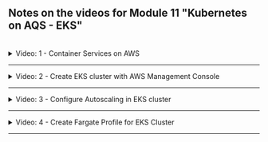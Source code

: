 ## Notes on the videos for Module 11 "Kubernetes on AQS - EKS"
<br />

<details>
<summary>Video: 1 - Container Services on AWS</summary>
<br />

There are multiple options for running a containerized application on AWS:
- Elastic Container Service (ECS): Container orchestration service
- Elastic Kubernetes Service (EKS): Managed Kubernetes Service
- Elastic Container Registry (ECR): Private Docker Repository

### Elastic Container Service (ECS)
Amazon's Elastic Container Service is one of several container orchestration tools (like Docker Swarm, Kubernetes, Apache Mesos, Hashicorp Nomad). It manages the whole container lifecycle (start, re-schedule, load balance).

An ESC cluster contains all the services to manage the containers. It represents a control plane for all the virtual machines (EC2 servers) that are running containers. The EC2 instances are not isolated but connected to the ECS cluster and managed by its control plane. On each EC2 instance there is a container runtime and an ECS agent (for communication with the control plane).

It is still your job to create the EC2 instances, join them to the ECS cluster, check whether they provide enough recources for the containers, manage the operating system (updates, patches), care for the container runtime and the ECS agent.

If you want to delegate the management of the infrastructure to AWS too, you can use AWS Fargate, which is a serverless way to launch containers. You don't have to provision and manage the server yourself. Each time you want to run a new container you hand it over to Fargate which will analyze its resource requirements and provision a server matching these requirements on demand. You pay only for what you use, not a whole EC2 instance which probably isn't fully used.

### Elastic Kubernetes Service (EKS)
If you want to use Kubernetes as your container orchestration tool, AWS provides EKS.

Difference between ECS and Kubernetes:
- ECS is specific to AWS, difficult to migrate
- ECS is less complex and its control plane is free
- K8s is open source, easier to migrate to another platform (if you don't use to many other AWS services)

When you create an EKS cluster, AWS will provision Kubernetes master nodes, with all the needed K8s control plane services already installed. They will be replicated in multiple availability zones of the chosen region. AWS will also manage (replicate in multiple availability zones, backup) the etcd storage components.

For the worker nodes you need to create and manage EC2 instances (the so called compute fleed) and connect them to the EKS cluster. A semi-managed variant is using EKS with node group(s), where the EC2 instances are managed for you. All the processes needed on K8s worker nodes (like container runtime, K8s agent, etc.) will be installed on them. But you still have to configure the nodegroups (e.g. scaling behavior). As with ECS it is also possible to combine EKS with Fargate, resulting in fully managed worker nodes.

To create an EKS cluster, you have to 
- provision an EKS cluster (Control Plane Nodes)
- create a node group of EC2 instances (Worker Nodes)
- connect the node group(s) to the EKS cluster
- deploy your containerized applications

### Elastic Container Registry (ECR)
ECR is the AWS repository for Docker images (as an alternative to Docker Hub or Nexus). Of course it integrates very well with other AWS services.

</details>

*****

<details>
<summary>Video: 2 - Create EKS cluster with AWS Management Console</summary>
<br />

Steps to create an EKS cluster:
- create an IAM role for the EKS cluster
- create a VPC for the EKS worker nodes
- create an EKS cluster
- connect kubectl with the EKS cluster
- create an EC2 IAM role for the node group
- create a node group and attach it to the EKS cluster
- configure auto-scaling
- deploy your application to the EKS cluster

Also check the [documentation](https://docs.aws.amazon.com/eks/latest/userguide/getting-started-console.html).

### Create an IAM Role for the EKS Cluster
We create an IAM role in our AWS account and assign that role to the EKS cluster managed by AWS. This is necessary to allow AWS to create and manage components on our behalf.

Open your browser and login to your account of the [AWS Management Console](https://eu-central-1.console.aws.amazon.com/console/home?region=eu-central-1#). Open the IAM dashboard (Services > Security, Identity & Compliance > IAM) and click on Access Management > Roles in the menu on the left. Press the "Create role" button, select "AWS service" as the trusted entity type, select "EKS" from the dropdown at the bottom (Use cases for other AWS services), select "EKS - Cluster" and press the "Next" button. The "AmazonEKSClusterPolicy" has been automatically selected for the chosen use case. Press the "Next" button. Enter a unique name for the role (e.g. eks-cluster-role) and press the "Create role" button.

### Create a VPC for the EKS Worker Nodes
Each AWS account has a default VPC. So why do we need another VPC for our EKS cluster? An EKS cluster needs specific networking configuration. The worker nodes need specific firewall configurations for the communication with the control plane. Best practices suggest configuring a public subnet (for a cloudnative loadbalancer, e.g. Elastic Load Balancer) and a private subnet (for the K8s LoadBalancer service) (check the [documentation](https://docs.aws.amazon.com/eks/latest/userguide/creating-a-vpc.html)). Through an IAM role we give K8s permission to change VPC configurations. These should not affect the default VPC.

However, we don't have to configure the new VPC and all the required components by ourselves. Instead we can use the cloudformation template, with which the whole stack of VPC and required components suitable for EKS is created. See [VPC Cloudformation Template](https://docs.aws.amazon.com/codebuild/latest/userguide/cloudformation-vpc-template.html).

Open the CloudFormation dashboard (Services > Management & Governance > CloudFormation) and press the orange "Create stack" button. Select "Template is ready" and "Amazon S3 URL" and paste the following URL into the URL field:

https://s3.us-west-2.amazonaws.com/amazon-eks/cloudformation/2020-10-29/amazon-eks-vpc-private-subnets.yaml

The URL can be copied from [this documentation page](https://docs.aws.amazon.com/eks/latest/userguide/creating-a-vpc.html). You may also enter that URL in the browser to download the template file and have a look at it. You could adjust it and upload it. For our purposes the default template file is fine, so we press the "Next" button.

Enter a stack name (e.g. eks-worker-node-vpc-stack) and press the "Next" button. On the next page leave all fields unchanged and press the "Next" button once more. On the summary page press the "Submit" button.

Now the VPC stack is being created (status = CREATE_IN_PROGRESS). Press the refresh button until the status is CREATE_COMPLETE. On the "Outputs" tab you find the IDs of the new VPC, the subnets and the security group. We're going to need these IDs when creating the EKS cluster.

### Create the EKS Cluster
Open the EKS dashboard (Services > Containers > Elastic Kubernetes Services) in the AWS management console. (Note that EKS isn't free, so you will be charged for using it. Make sure to remove the service when you don't need it anymore.) Press the "Add cluster" button and select "Create".

Enter a cluster name (e.g. eks-cluster-test), select the Kubernetes version (e.g. 1.26), and the IAM role we defined before (eks-cluster-role). We don't enable the Secrets encryption via KMS (key management services). It would encrypt the K8s Secrets (which are only bas64 encoded) to prevent them from being read by un-authorized people. Press the "Next" button.

Select the VPC of the eks-worker-node-vpc-stack we created before. The related subnets are prefilled. Also select the security group belonging to the eks-worker-node-vpc-stack we created before. In the "Cluster enpoint access" section choose "Public and private". We want to access the cluster (e.g. via kubectl) from our local machine (public), but the control plane should communicate with the worker nodes only within the VPC (private). Press the "Next" button.

We don't need any control plane logs to be sent to CloudWatch, so just press the "Next" button. Don't select any additional EKS add-ons either, just press "Next" again. Leave the default versions of the automatically installed add-ons unchanged and press "Next" once more.

On the Review page press the "Create" button. The status of the new EKS cluster is "Creating". Press the refresh button until it is "Active" (after ca. 10-15min).

### Connect to EKS Cluster locally with kubectl
Even if we don't have any worker nodes running, we can connect to the EKS cluster using kubectl from our local machine. We create a kubeconfig file and check the connection with the following commands:
```sh
# make sure your aws configuration is set to the region of the EKS cluster
aws configure list
#       Name                    Value             Type    Location
#       ----                    -----             ----    --------
#    profile                <not set>             None    None
# access_key     ****************BDVT shared-credentials-file    
# secret_key     ****************eXn0 shared-credentials-file    
#     region             eu-central-1      config-file    ~/.aws/config

# make sure there is no old ~/.kube/config file
rm ~/.kube/config
# or
mv ~/.kube/config ~/.kube/config_backup

# now create a new ~/.kube/config file
aws eks update-kubeconfig --name eks-cluster-test
# Added new context arn:aws:eks:eu-central-1:369076538622:cluster/eks-cluster-test to ~/.kube/config

# check the connection
kubectl cluster-info
# Kubernetes control plane is running at https://73A57A23BA7BAAE56115E5F68C988976.gr7.eu-central-1.eks.amazonaws.com
# CoreDNS is running at https://73A57A23BA7BAAE56115E5F68C988976.gr7.eu-central-1.eks.amazonaws.com/api/v1/namespaces/kube-system/services/kube-dns:dns/proxy
```

### Create an EC2 IAM Role for our Node Group
Kubelet is the main worker process running on worker nodes. It is responsible for scheduling and managing Kubernetes components like Pods and must be able to communicate with the Control Plane or other AWS services. That's why Kubelet needs according permissions to do its job.

So let's create an IAM role for the Node Group. With Node Group all necessary worker processes likecontainer runtime, kubelet, k-proxy etc. are installed.

Go back to the AWS management console, open the IAM dashboard (Services > Security, Identity & Compliance > IAM) and click on Access Management > Roles in the menu on the left. Press the "Create role" button, select "AWS service" as the trusted entity type, select "EC2" and press "Next".

On the "Add permissions" page, select the following policies:
- AmazonEKSWorkerNodePolicy
- AmazonEC2ContainerRegistryReadOnly: pull new image versions when they become available
- AmazonEKS_CNI_Policy: Container Network Interface, K8s internal network needed for inter-pod-communication
and press "Next".

Enter a role name (e.g. eks-node-group-role), review your entries and press the "Create role" button.

### Add Node Group to EKS Cluster
Go back to the EKS dashboard and open the cluster 'eks-cluster-test'. Select the "Compute" tab, scroll down to the "Node group" section and press the "Add node group" button. Enter a name (e.g. eks-node-group), select the 'eks-node-group-role' we just created and press the "Next" button.

Select the AMI type "Amazon Linux 2 (AL2_x86_64)", the Capacity type "On-Demand", the Instance type "t3.small" and the Disk size "20" GiB.

Leave the default values in the "Node Group scaling configuration" section unchanged (min 2, max 2, desired 2). The same holds for the "Node group update configuration" section (number 1). Press "Next".

Don't change the selected subnets. Toggle (enable) the "Configure remote access to nodes" switch and press "Enable" in the displayed warning dialog. Select one of the available EC2 key pairs created earlier to ssh into EC2 instances (e.g. docker-server) or create a new key pair if preferred. It is recommended to select a security group with a configured firewall rule restricting ssh access from the IP address of your local machine only. But for the moment we select "All" (Do not restrict source IPs that can remotely access nodes). We can change this configuration later.

Check your entries on the review page and press "Create". The status of the node group is now "Creating". It will take some time until the worker nodes are created (5min). On the EC2 dashboard you can already see the two new instances being in the status "Initializing".

When the instances are active, you should see them when executing
```sh
kubectl get nodes
# NAME                                              STATUS   ROLES    AGE     VERSION
# ip-192-168-177-9.eu-central-1.compute.internal    Ready    <none>   6m59s   v1.26.2-eks-a59e1f0
# ip-192-168-222-24.eu-central-1.compute.internal   Ready    <none>   7m2s    v1.26.2-eks-a59e1f0
```

If you want to scale the number of worker nodes up or down you can manually edit your node group and modify the min/max/desired values in the "Node Group scaling configuration" section.

A better way to do this is to configure an autoscaler as will be demonstrated in the next video.

</details>

*****

<details>
<summary>Video: 3 - Configure Autoscaling in EKS cluster</summary>
<br />

With creating an EKS cluster, an auto scaling group was automatically created (see "EC2 dashboard > Auto Scaling groups" or "EKS dashboard > Clusters > eks-cluster-test > Compute > Node groups > eks-node-group > Details > Autoscaling group name"). However this component just groups the EC2 instances together. It does not autoscale the resources within this group. We need to configure the K8s Autoscaler component to work together with the auto scaling group. The K8s Autoscaler will then add or remove EC2 instances depending on the workload, but only within the range (min, max, desired) defined for the auto scaling group.

To configure the Autoscaler we need to
- have an auto scaling group (was automatically created when we set up the EKS cluster)
- create a custom policy and attach it to the Node Group IAM Role (to allow the EC2 instances to make certain AWS API calls needed for the autoscaling feature)
- deploy the K8s Autoscaler

### Create a custom policy
Go to IAM dashboard > Access management > Policies and press the "Create policy" button. Switch to the JSON view by pressing the "JSON" button. Paste the following content into the policy editor:
```json
{
    "Version": "2012-10-17",
    "Statement": [
        {
            "Action": [
                "autoscaling:DescribeAutoScalingGroups",
                "autoscaling:DescribeAutoScalingInstances",
                "autoscaling:DescribeLaunchConfigurations",
                "autoscaling:DescribeTags",
                "autoscaling:SetDesiredCapacity",
                "autoscaling:TerminateInstanceInAutoScalingGroup",
                "ec2:DescribeLaunchTemplateVersions"
            ],
            "Resource": "*",
            "Effect": "Allow"
        }
    ]
}
```

Press "Next". On the review page enter a policy name (e.g. node-group-autoscale-policy) and press "Create policy".

To attach this policy to the existing node group IAM role go to IAM dashboard > Access management > Roles > eks-node-group-role > Permissions, press the "Add permissions" button and choose "Attach policies". In the "Other permissions policies" section check the custom node-group-autoscale-policy created before and press the "Add permissions" button.

### Deploy the K8s Autoscaler
Execute the following commands on your local machine:
```sh
kubectl apply -f https://raw.githubusercontent.com/kubernetes/autoscaler/master/cluster-autoscaler/cloudprovider/aws/examples/cluster-autoscaler-autodiscover.yaml
# serviceaccount/cluster-autoscaler created
# clusterrole.rbac.authorization.k8s.io/cluster-autoscaler created
# role.rbac.authorization.k8s.io/cluster-autoscaler created
# clusterrolebinding.rbac.authorization.k8s.io/cluster-autoscaler created
# rolebinding.rbac.authorization.k8s.io/cluster-autoscaler created
# deployment.apps/cluster-autoscaler created

kubectl get deployment cluster-autoscaler -n kube-system
# NAME                 READY   UP-TO-DATE   AVAILABLE   AGE
# cluster-autoscaler   1/1     1            1           70s

kubectl edit deployment cluster-autoscaler -n kube-system
# -> in metadata:annotations add the following line after 'deployment.kubernetes.io/revision: "1"':
#    'cluster-autoscaler.kubernetes.io/safe-to-evict: "false"'
# -> in spec:template:spec:containers replace '<YOUR CLUSTER NAME>' with 'eks-cluster-test'
#    and add the options '- --balance-similar-node-groups' 
#                    and '- --skip-nodes-with-system-pods=false'
# -> make sure the spec:template:spec:containers:image version matches the Kubernetes version used in the EKS cluster (1.26); get the exact tag (1.26.2) from https://github.com/kubernetes/autoscaler/tags
```

Of course you can also first download the [autoscaler configurationfile](https://raw.githubusercontent.com/kubernetes/autoscaler/master/cluster-autoscaler/cloudprovider/aws/examples/cluster-autoscaler-autodiscover.yaml), make all the changes and then deploy it.

Let's have a look at the logs of the autoscaler pod:
```sh
kubectl get pods -n kube-system
# NAME                                  READY   STATUS    RESTARTS   AGE
# aws-node-4k2f7                        1/1     Running   0          5h27m
# aws-node-k9thp                        1/1     Running   0          5h27m
# cluster-autoscaler-7798975c7f-dmz95   1/1     Running   0          2m
# coredns-788b9c9454-5rp7t              1/1     Running   0          7h25m
# coredns-788b9c9454-m4twb              1/1     Running   0          7h25m
# kube-proxy-fdg4k                      1/1     Running   0          5h27m
# kube-proxy-rwvzc                      1/1     Running   0          5h27m

kubectl logs cluster-autoscaler-7798975c7f-dmz95 -n kube-system | less
```

You'll find entries like
```log
I0514 21:48:09.465903       1 static_autoscaler.go:541] Calculating unneeded nodes
I0514 21:48:09.465922       1 pre_filtering_processor.go:67] Skipping ip-192-168-222-24.eu-central-1.compute.internal - node group min size reached (current: 2, min: 2)
I0514 21:48:09.465938       1 pre_filtering_processor.go:67] Skipping ip-192-168-177-9.eu-central-1.compute.internal - node group min size reached (current: 2, min: 2)
I0514 21:48:09.465974       1 static_autoscaler.go:589] Scale down status: lastScaleUpTime=2023-05-14 20:43:27.79390843 +0000 UTC m=-3578.293245296 lastScaleDownDeleteTime=2023-05-14 20:43:27.79390843 +0000 UTC m=-3578.293245296 lastScaleDownFailTime=2023-05-14 20:43:27.79390843 +0000 UTC m=-3578.293245296 scaleDownForbidden=false scaleDownInCooldown=false
I0514 21:48:09.466007       1 static_autoscaler.go:598] Starting scale down
I0514 21:48:09.466066       1 legacy.go:298] No candidates for scale down
```

Let's adjust the min/max values to see the autoscaler in action. Go to the EC2 dashboard, click on the "Auto Scaling Groups" link, click on the eks-node-group autoscaling group and press the "Edit" button in the "Group details" section. Set the Minimum capacity to 1 and the Maximum capacity to 3 and press the "Update" button.

The autoscaler gets informed about the new values and checks the status of the nodes during the next 10 minutes. Then it starts removing one node.

```sh
kubectl get nodes
# NAME                                              STATUS   ROLES    AGE   VERSION
# ip-192-168-177-9.eu-central-1.compute.internal    Ready    <none>   27h   v1.26.2-eks-a59e1f0
# ip-192-168-222-24.eu-central-1.compute.internal   Ready    <none>   27h   v1.26.2-eks-a59e1f0

kubectl logs -f cluster-autoscaler-7798975c7f-dmz95 -n kube-system  
# I0515 19:40:20.180533       1 nodes.go:123] ip-192-168-177-9.eu-central-1.compute.internal was unneeded for 9m51.772869583s
# I0515 19:40:20.180542       1 legacy.go:298] No candidates for scale down
# ...
# I0515 19:40:30.270914       1 nodes.go:123] ip-192-168-177-9.eu-central-1.compute.internal was unneeded for 10m1.783173228s
# I0515 19:40:30.283285       1 delete.go:103] Successfully added ToBeDeletedTaint on node ip-192-168-177-9.eu-central-1.compute.internal
# I0515 19:40:30.283570       1 actuator.go:161] Scale-down: removing empty node "ip-192-168-177-9.eu-central-1.compute.internal"
# I0515 19:40:30.284386       1 actuator.go:244] Scale-down: waiting 5s before trying to delete nodes
# ...
# I0515 19:40:35.451612       1 auto_scaling_groups.go:311] Terminating EC2 instance: i-02580710e75f1f082

kubectl get nodes
# NAME                                              STATUS                     ROLES    AGE   VERSION
# ip-192-168-177-9.eu-central-1.compute.internal    Ready,SchedulingDisabled   <none>   27h   v1.26.2-eks-a59e1f0
# ip-192-168-222-24.eu-central-1.compute.internal   Ready                      <none>   27h   v1.26.2-eks-a59e1f0

kubectl get nodes
# NAME                                              STATUS   ROLES    AGE   VERSION
# ip-192-168-222-24.eu-central-1.compute.internal   Ready    <none>   27h   v1.26.2-eks-a59e1f0
```

### Deploy an nginx Application with LoadBalancer
Create a file called `nginx.yaml` with the following content:
```yaml
apiVersion: apps/v1
kind: Deployment
metadata:
  name: nginx
spec:
  selector:
    matchLabels:
      app: nginx
  replicas: 1
  template:
    metadata:
      labels:
        app: nginx
    spec:
      containers:
      - name: nginx
        image: nginx
        ports:
        - containerPort: 80
---
apiVersion: v1
kind: Service
metadata:
  name: nginx
  labels:
    app: nginx
spec:
  ports:
  - name: http
    port: 80
    protocol: TCP
    targetPort: 80
  selector:
    app: nginx
  type: LoadBalancer
```

Apply it to the cluster:
```sh
kubectl apply -f nginx.yaml
# =>
# deployment.apps/nginx created
# service/nginx created

kubectl get pods
# NAME                     READY   STATUS    RESTARTS   AGE
# nginx-7f456874f4-54dmv   1/1     Running   0          117s

kubectl get services
# NAME         TYPE           CLUSTER-IP       EXTERNAL-IP                                                                  PORT(S)        AGE
# kubernetes   ClusterIP      10.100.0.1       <none>                                                                       443/TCP        29h
# nginx        LoadBalancer   10.100.224.113   a3c0ab05fe05d4e3bb204fd409810766-1007316954.eu-central-1.elb.amazonaws.com   80:31338/TCP   2m40s
```

Creating a K8s service of type LoadBalancer automatically creates a cloud native LoadBalancer of the cluster environment too (in this case AWS EKS). As you see the cloud native LoadBalancer with the IP address 'a3c0ab05fe05d4e3bb204fd409810766-1007316954.eu-central-1.elb.amazonaws.com' (and default port 80, not displayed in the above output) forwards incoming requests to the node port 31338 which is connected to the K8s LoadBalancer service with the cluster IP address 10.100.224.113 listening on port 80. Entering the external IP address in the browser lets you access the nginx application.

### 20 Replicas - Autoscaler in Action
Let's increase the number of nginx replicas to 20 to see the autoscaler launch new worker nodes.

```sh
kubectl scale deployment nginx --replicas=20
# deployment.apps/nginx scaled

kubectl logs -f cluster-autoscaler-7798975c7f-dmz95 -n kube-system 
# I0515 20:27:08.660248       1 hinting_simulator.go:110] failed to find place for default/nginx-7f456874f4-9jdrf based on similar pods scheduling
# I0515 20:27:08.660293       1 hinting_simulator.go:110] failed to find place for default/nginx-7f456874f4-mp8m4 based on similar pods scheduling
# I0515 20:27:08.660335       1 hinting_simulator.go:110] failed to find place for default/nginx-7f456874f4-5w4hb based on similar pods scheduling
# I0515 20:27:08.660377       1 hinting_simulator.go:110] failed to find place for default/nginx-7f456874f4-2szgh based on similar pods scheduling
# I0515 20:27:08.660419       1 hinting_simulator.go:110] failed to find place for default/nginx-7f456874f4-fzthv based on similar pods scheduling
# I0515 20:27:08.660459       1 hinting_simulator.go:110] failed to find place for default/nginx-7f456874f4-z8bwh based on similar pods scheduling
# I0515 20:27:08.660502       1 hinting_simulator.go:110] failed to find place for default/nginx-7f456874f4-k6sjg based on similar pods scheduling
# I0515 20:27:08.660545       1 hinting_simulator.go:110] failed to find place for default/nginx-7f456874f4-c2hrb based on similar pods scheduling
# I0515 20:27:08.660593       1 hinting_simulator.go:110] failed to find place for default/nginx-7f456874f4-bs5hl based on similar pods scheduling
# I0515 20:27:08.660631       1 hinting_simulator.go:110] failed to find place for default/nginx-7f456874f4-rb2ld based on similar pods scheduling
# I0515 20:27:08.660671       1 hinting_simulator.go:110] failed to find place for default/nginx-7f456874f4-hnb2d based on similar pods scheduling
# I0515 20:27:08.660710       1 hinting_simulator.go:110] failed to find place for default/nginx-7f456874f4-j9mnh based on similar pods scheduling
# I0515 20:27:08.660747       1 hinting_simulator.go:110] failed to find place for default/nginx-7f456874f4-rn7xc based on similar pods scheduling
# ...
# I0515 20:27:08.661732       1 scale_up.go:282] Best option to resize: eks-eks-node-group-e0c40d85-c6a1-2ad5-0296-40386965ef34
# I0515 20:27:08.661743       1 scale_up.go:286] Estimated 2 nodes needed in eks-eks-node-group-e0c40d85-c6a1-2ad5-0296-40386965ef34
# I0515 20:27:08.661769       1 scale_up.go:405] Final scale-up plan: [{eks-eks-node-group-e0c40d85-c6a1-2ad5-0296-40386965ef34 1->3 (max: 3)}]
# I0515 20:27:08.661791       1 scale_up.go:608] Scale-up: setting group eks-eks-node-group-e0c40d85-c6a1-2ad5-0296-40386965ef34 size to 3
# I0515 20:27:08.661845       1 auto_scaling_groups.go:248] Setting asg eks-eks-node-group-e0c40d85-c6a1-2ad5-0296-40386965ef34 size to 3
# ...
# I0515 20:27:28.824124       1 filter_out_schedulable.go:120] 14 pods marked as unschedulable can be scheduled.
# ...

kubcetl get nodes
# NAME                                              STATUS   ROLES    AGE     VERSION
# ip-192-168-222-24.eu-central-1.compute.internal   Ready    <none>   28h     v1.26.2-eks-a59e1f0
# ip-192-168-35-232.eu-central-1.compute.internal   Ready    <none>   6m46s   v1.26.2-eks-a59e1f0
# ip-192-168-39-15.eu-central-1.compute.internal    Ready    <none>   6m50s   v1.26.2-eks-a59e1f0
```

</details>

*****

<details>
<summary>Video: 4 - Create Fargate Profile for EKS Cluster</summary>
<br />

With Fargate you let AWS manage the worker nodes too. You won't create any EC2 instances in your account. An important difference between Fargate and creating your own EC2 worker nodes is, that Fargate will create one virtual machine per Pod resulting in some limitation with using Fargate:
- there is no support for stateful applications yet
- there is no support for Daemon Sets (applications running on every node)

Note that we can have both Fargate and Node Group atached to our EKS cluster.

### Create an IAM Role for Fargate
Kubelet on servers provisioned by Fargate need to call AWS services, pull the container images from ECR etc. So just as we did for the EC2 instances in the Node Group we need to create a role for the Fargate servers and attach the required permissions to it.

Open your browser and login to your account of the [AWS Management Console](https://eu-central-1.console.aws.amazon.com/console/home?region=eu-central-1#). Open the IAM dashboard (Services > Security, Identity & Compliance > IAM) and click on Access Management > Roles in the menu on the left. Press the "Create role" button, select "AWS service" as the trusted entity type, select "EKS" from the dropdown at the bottom (Use cases for other AWS services), select "EKS - Fargate pod" and press the "Next" button.

'AmazonEKSFargatePodExecutionRolePolicy' is the only policy set. Press the "Next" button.

Enter a role name (e.g. 'eks-fargate-role') and press "Create role".

### Create Fargate Profile
A Fargate profile creates a Pod selection rule which defines how new pods should be scheduled. If for example there is also a node group, the selection rule specifies which pod should be scheduled by Fargate and which by the node group.

To create a Fargate profile go to the EKS dashboard, navigate to the clusters overview, click on the cluster 'eks-cluster-test', open the "Compute" tab, scroll down to the "Fargate profiles" section and press the "Add Fargate profile" button.

Enter a name (e.g. dev-profile) and select the 'eks-fargate-role' we just created. Below that we can select the  subnets to be used from our VPC. Even if we won't see the virtual machines provisioned by Fargate, the Pods running on these VMs will get IP addresses from our subnet IP range. Make sure only the private subnets are selected (the public subnets should not be selectable). Press "Next".

Now we configure the pod selection rule mentioned before. We can let Fargate schedule Pods of certain namespaces and/or having certain labels. Let's use both possibilities. Add 'dev' into the namespace textfield and add a label 'profile:fargate' (key:value). Press "Next", review your entries and press "Create". The Fargate profile 'dev-profile' is in status "Creating" now and will change to "Active" after a few minutes.

### Deploy first Pod through Fargate
If we want our nginx Pods to be scheduled by Fargate, we have to add the namespace and label specified in the Pod selection rule to its K8s deployment configuration file. Create a new `nginx-deployment.yaml` file with the following content:
```yaml
apiVersion: apps/v1
kind: Deployment
metadata:
  name: nginx
  namespace: dev # <---
spec:
  selector:
    matchLabels:
      app: nginx
      profile: fargate # <---
  replicas: 1
  template:
    metadata:
      labels:
        app: nginx
        profile: fargate # <---
    spec:
      containers:
      - name: nginx
        image: nginx
        ports:
        - containerPort: 80
```

Now execute the following commands:

```sh
# create the namespace
kubectl create namespace dev

# apply the deployment configuration
kubectl apply -f nginx-deployment.yaml

# check the pod is running
kubectl get pods -n dev -w
# NAME                     READY   STATUS              RESTARTS   AGE
# nginx-7f5bb7bcc5-x5bwh   0/1     Pending             0          7s
# nginx-7f5bb7bcc5-x5bwh   0/1     Pending             0          35s
# nginx-7f5bb7bcc5-x5bwh   0/1     ContainerCreating   0          36s
# nginx-7f5bb7bcc5-x5bwh   1/1     Running             0          43s
```

The pod was pending for 35 seconds because Fargate creates a virtual machine for each pod, which takes some time.

Now let's see the nodes:
```sh
kubectl get nodes
# NAME                                                       STATUS   ROLES    AGE     VERSION
# fargate-ip-192-168-164-158.eu-central-1.compute.internal   Ready    <none>   2m57s   v1.26.3-eks-f4dc2c0
# ip-192-168-222-24.eu-central-1.compute.internal            Ready    <none>   3d4h    v1.26.2-eks-a59e1f0
```

The first node is the newly created virtual machine. We don't see it in our AWS account. But still it got an IP address from the range of a subnet in our VPC. The second one is the EC2 instance created by the node group in demo project #1. We can see this instance in our AWS account.

For illustrating purposes let's change the namespace in the nginx-deployment.yaml to `default`, set the replicas to `2` and the deployment name to `nginx-test` (because we already have an nginx deployment in the default namespace).

Re-apply the configuration:
```sh
kubectl apply -f nginx-deployment.yaml

# check the pods are running
kubectl get pods -n default -o wide
# NAME                          READY   STATUS    RESTARTS   AGE   IP                NODE                                              NOMINATED NODE   READINESS GATES
# nginx-7f456874f4-2pxn7        1/1     Running   0          2d    192.168.250.72    ip-192-168-222-24.eu-central-1.compute.internal   <none>           <none>
# nginx-test-7f5bb7bcc5-6z5cw   1/1     Running   0          7s    192.168.222.107   ip-192-168-222-24.eu-central-1.compute.internal   <none>           <none>
# nginx-test-7f5bb7bcc5-gprnf   1/1     Running   0          7s    192.168.210.122   ip-192-168-222-24.eu-central-1.compute.internal   <none>           <none>
```

As we can see all three pods (the old one created in demo project #1 and the two new replicas created just now) are running on the same node (with IP address 192-168-222-24).

And now let's change the namespace back to `dev` and the deployment name to `nginx-dev` and re-apply it:
```sh
kubectl apply -f nginx-deployment.yaml

# check the pods are running
kubectl get pods -n dev -w
# NAME                         READY   STATUS              RESTARTS   AGE
# nginx-7f5bb7bcc5-x5bwh       1/1     Running             0          25m
# nginx-dev-7f5bb7bcc5-m4g8r   0/1     Pending             0          13s
# nginx-dev-7f5bb7bcc5-wmhgd   0/1     Pending             0          13s
# nginx-dev-7f5bb7bcc5-m4g8r   0/1     Pending             0          37s
# nginx-dev-7f5bb7bcc5-wmhgd   0/1     Pending             0          37s
# nginx-dev-7f5bb7bcc5-m4g8r   0/1     ContainerCreating   0          37s
# nginx-dev-7f5bb7bcc5-wmhgd   0/1     ContainerCreating   0          37s
# nginx-dev-7f5bb7bcc5-wmhgd   1/1     Running             0          44s
# nginx-dev-7f5bb7bcc5-m4g8r   1/1     Running             0          46s

kubectl get pods -n dev -o wide
# NAME                         READY   STATUS    RESTARTS   AGE    IP                NODE                                                       NOMINATED NODE   READINESS GATES
# nginx-7f5bb7bcc5-x5bwh       1/1     Running   0          27m    192.168.164.158   fargate-ip-192-168-164-158.eu-central-1.compute.internal   <none>           <none>
# nginx-dev-7f5bb7bcc5-m4g8r   1/1     Running   0          107s   192.168.183.201   fargate-ip-192-168-183-201.eu-central-1.compute.internal   <none>           <none>
# nginx-dev-7f5bb7bcc5-wmhgd   1/1     Running   0          107s   192.168.159.165   fargate-ip-192-168-159-165.eu-central-1.compute.internal   <none>           <none>

kubectl get nodes
# NAME                                                       STATUS   ROLES    AGE     VERSION
# fargate-ip-192-168-159-165.eu-central-1.compute.internal   Ready    <none>   3m48s   v1.26.3-eks-f4dc2c0
# fargate-ip-192-168-164-158.eu-central-1.compute.internal   Ready    <none>   29m     v1.26.3-eks-f4dc2c0
# fargate-ip-192-168-183-201.eu-central-1.compute.internal   Ready    <none>   3m48s   v1.26.3-eks-f4dc2c0
# ip-192-168-222-24.eu-central-1.compute.internal            Ready    <none>   3d4h    v1.26.2-eks-a59e1f0
```

We see that all the three pods in the 'dev' namespace are running on three different nodes.

### Cleanup Cluster Resources
When we want to delete the EKS cluster we first have to delete the Node Group(s) and Fargate Profile(s) attached to it. Go to the EKS dashboard, navigate to the clusters overview, click on the cluster 'eks-cluster-test', open the "Compute" tab, scroll down to the "Node groups" and "Fargate profiles" sections, select the group/profile you want to delete and press the "Delete" button". As soon as all Node Groups and Fargate Profiles attached to the cluster are deleted (which may take some time) you can delete the cluster itself. Press the "Delete cluster" button.

Once the cluster has been deleted, we can delete the three roles 'eks-cluster-role', 'eks-node-group-role' and 'eks-fargate-role'. Go to the IAM dashboard, open the roles overview and delete the three roles. The custom 'node-group-autoscale-policy' won't be deleted by this. If you wanted to delete it too, you would have to do it separately.

</details>

*****
